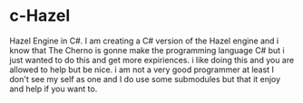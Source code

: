 # c-Hazel
Hazel Engine in C#.
I am creating a C# version of the Hazel engine and i know that The Cherno is gonne make the programming language C# but i just wanted to do this and get more expiriences.
i like doing this and you are allowed to help but be nice.
i am not a very good programmer at least I don't see my self as one and I do use some submodules but that it enjoy and help if you want to.
